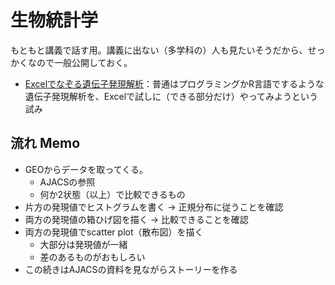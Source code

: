 # 生物統計学

もともと講義で話す用。講義に出ない（多学科の）人も見たいそうだから、せっかくなので一般公開しておく。

- [Excelでなぞる遺伝子発現解析](expByExcel.md)：普通はプログラミングかR言語でするような遺伝子発現解析を、Excelで試しに（できる部分だけ）やってみようという試み


## 流れ Memo
- GEOからデータを取ってくる。
  - AJACSの参照
  - 何か2状態（以上）で比較できるもの
- 片方の発現値でヒストグラムを書く → 正規分布に従うことを確認
- 両方の発現値の箱ひげ図を描く → 比較できることを確認
- 両方の発現値でscatter plot（散布図）を描く
  - 大部分は発現値が一緒
  - 差のあるものがおもしろい
- この続きはAJACSの資料を見ながらストーリーを作る
